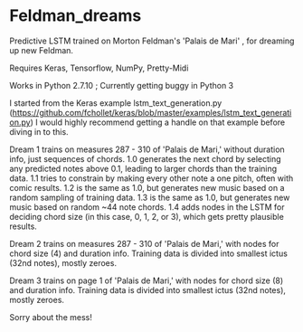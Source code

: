 # Feldman_dreams
Predictive LSTM trained on Morton Feldman's 'Palais de Mari' , for dreaming up new Feldman.

Requires Keras, Tensorflow, NumPy, Pretty-Midi

Works in Python 2.7.10 ; Currently getting buggy  in Python 3

I started from the Keras example lstm_text_generation.py (https://github.com/fchollet/keras/blob/master/examples/lstm_text_generation.py) 
I would highly recommend getting a handle on that example before diving in to this.

Dream 1 trains on measures 287 - 310 of 'Palais de Mari,' without duration info, just sequences of chords.
1.0 generates the next chord by selecting any predicted notes above 0.1, leading to larger chords than the training data. 
1.1 tries to constrain by making every other note a one pitch, often with comic results. 
1.2 is the same as 1.0, but generates new music based on a random sampling of training data. 
1.3 is the same as 1.0, but generates new music based on random ~44 note chords. 1.4 adds nodes in the LSTM for deciding chord size (in this case, 0, 1, 2, or 3), which gets pretty plausible results.

Dream 2 trains on measures 287 - 310 of 'Palais de Mari,' with nodes for chord size (4) and duration info. Training data is divided into smallest ictus (32nd notes), mostly zeroes. 

Dream 3 trains on page 1 of 'Palais de Mari,' with nodes for chord size (8) and duration info. Training data is divided into smallest ictus (32nd notes), mostly zeroes.

Sorry about the mess!
